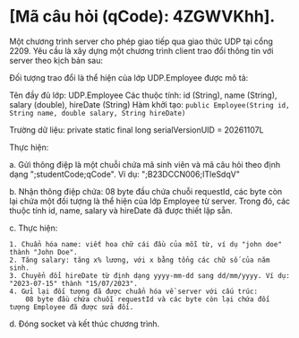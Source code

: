 # [Mã câu hỏi (qCode): 4ZGWVKhh].
Một chương trình server cho phép giao tiếp qua giao thức UDP tại cổng 2209. Yêu cầu là xây dựng một chương trình client trao đổi thông tin với server theo kịch bản sau:

Đối tượng trao đổi là thể hiện của lớp UDP.Employee được mô tả:

Tên đầy đủ lớp: UDP.Employee
Các thuộc tính: id (String), name (String), salary (double), hireDate (String)
Hàm khởi tạo: ```public Employee(String id, String name, double salary, String hireDate)```
    
Trường dữ liệu: private static final long serialVersionUID = 20261107L

Thực hiện:

a. Gửi thông điệp là một chuỗi chứa mã sinh viên và mã câu hỏi theo định dạng ";studentCode;qCode". Ví dụ: ";B23DCCN006;ITleSdqV"

b. Nhận thông điệp chứa: 08 byte đầu chứa chuỗi requestId, các byte còn lại chứa một đối tượng là thể hiện của lớp Employee từ server. Trong đó, các thuộc tính id, name, salary và hireDate đã được thiết lập sẵn.

c. Thực hiện:

    1. Chuẩn hóa name: viết hoa chữ cái đầu của mỗi từ, ví dụ "john doe" thành "John Doe".
    2. Tăng salary: tăng x% lương, với x bằng tổng các chữ số của năm sinh.
    3. Chuyển đổi hireDate từ định dạng yyyy-mm-dd sang dd/mm/yyyy. Ví dụ: "2023-07-15" thành "15/07/2023".
    4. Gửi lại đối tượng đã được chuẩn hóa về server với cấu trúc: 
        08 byte đầu chứa chuỗi requestId và các byte còn lại chứa đối tượng Employee đã được sửa đổi.

d. Đóng socket và kết thúc chương trình.
